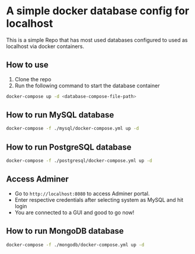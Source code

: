 # A simple docker database config for localhost

This is a simple Repo that has most used databases configured to used as localhost via docker containers.

## How to use

1. Clone the repo
2. Run the following command to start the database container

```bash
docker-compose up -d <database-compose-file-path>
```


## How to run MySQL database
```bash
docker-compose -f ./mysql/docker-compose.yml up -d 
```


## How to run PostgreSQL database
```bash
docker-compose -f ./postgresql/docker-compose.yml up -d 
```


## Access Adminer
- Go to `http://localhost:8080` to access Adminer portal.
- Enter respective credentials after selecting system as MySQL and hit login
- You are connected to a GUI and good to go now!


## How to run MongoDB database
```bash
docker-compose -f ./mongodb/docker-compose.yml up -d 
```